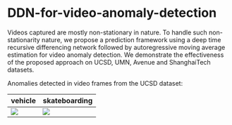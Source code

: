 # DDN-for-video-anomaly-detection

Videos captured are mostly non-stationary in nature. To handle such non-stationarity nature, we propose a prediction framework using a deep time recursive differencing network followed by autoregressive moving average estimation for video anomaly detection. We demonstrate the effectiveness of the proposed approach on UCSD, UMN, Avenue and ShanghaiTech datasets.

Anomalies detected in video frames from the UCSD dataset:

|vehicle|skateboarding|
|-|-|
|![](examples/1.png)|![](examples/2.png)|
